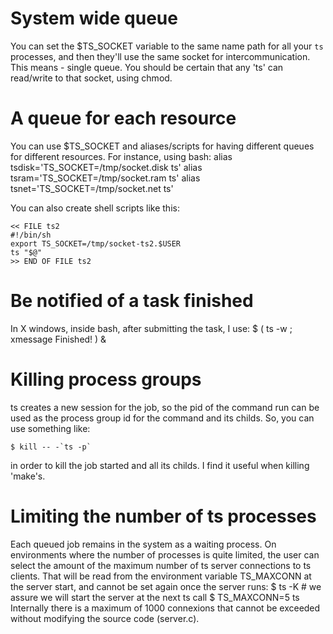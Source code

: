 # System wide queue

You can set the $TS_SOCKET variable to the same name path for all your
`ts` processes, and then
they'll use the same socket for intercommunication. This means - single queue.
You should be certain that any 'ts' can read/write to that socket, using
chmod.


# A queue for each resource

You can use $TS_SOCKET and aliases/scripts for having different queues for
different resources. For instance, using bash:
alias tsdisk='TS_SOCKET=/tmp/socket.disk ts'
alias tsram='TS_SOCKET=/tmp/socket.ram ts'
alias tsnet='TS_SOCKET=/tmp/socket.net ts'

You can also create shell scripts like this:

```
<< FILE ts2
#!/bin/sh
export TS_SOCKET=/tmp/socket-ts2.$USER
ts "$@"
>> END OF FILE ts2
```

# Be notified of a task finished

In X windows, inside bash, after submitting the task, I use:
$ ( ts -w ; xmessage Finished! ) &


# Killing process groups

ts creates a new session for the job, so the pid of the command run can be
used as the process group id for the command and its childs. So, you can use
something like:
```
$ kill -- -`ts -p`
```
in order to kill the job started and all its childs. I find it useful when
killing 'make's.


# Limiting the number of ts processes

Each queued job remains in the system as a waiting process. On environments
where the number of processes is quite limited, the user can select the amount
of the maximum number of ts server connections to ts clients. That will be
read from the environment variable TS_MAXCONN at the server start, and cannot be
set again once the server runs:
$ ts -K     # we assure we will start the server at the next ts call
$ TS_MAXCONN=5 ts
Internally there is a maximum of 1000 connexions that cannot be exceeded without
modifying the source code (server.c).
